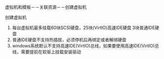 虚拟机和模板－－关联资源－－创建虚拟机

创建虚拟机

1. 每台虚拟机最多挂载60块SCSI硬盘，25块(VirtIO)高速IDE硬盘 3块普通IDE硬盘
2. 普通IDE硬盘不支持热插拔，必须停机后再绑定或者解绑硬盘
3. windows系统默认不支持高速IDE(VirtIO)总线，如果要使用高速IDE(VirtIO)总线，需要提前在软驱上挂载安装驱动